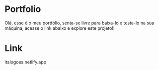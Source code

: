 # Portfolio
Olá, esse é o meu portfólio, senta-se livre para baixa-lo e testa-lo na sua máquina, acesse o link abaixo e explore este projeto!!
# Link
italogoes.netlify.app
